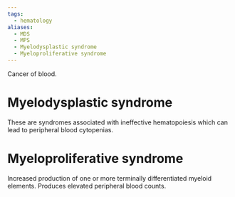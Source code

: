 ```yaml
---
tags:
  - hematology
aliases:
  - MDS
  - MPS
  - Myelodysplastic syndrome
  - Myeloproliferative syndrome
---
```

Cancer of blood. 
# Myelodysplastic syndrome
These are syndromes associated with ineffective hematopoiesis which can lead to peripheral blood cytopenias. 

# Myeloproliferative syndrome
Increased production of one or more terminally differentiated myeloid elements. Produces elevated peripheral blood counts. 
